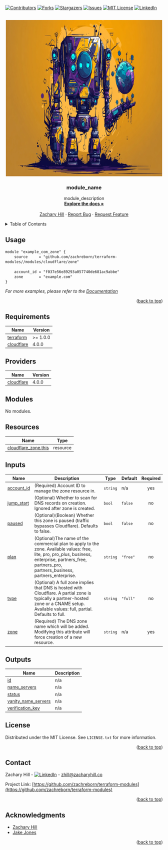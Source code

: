<!-- Blank module readme template: Do a search and replace with your text editor for the following: `module_name`, `module_description` -->
<!-- Improved compatibility of back to top link: See: https://github.com/othneildrew/Best-README-Template/pull/73 -->

<a name="readme-top"></a>

<!-- PROJECT SHIELDS -->
<!--
*** I'm using markdown "reference style" links for readability.
*** Reference links are enclosed in brackets [ ] instead of parentheses ( ).
*** See the bottom of this document for the declaration of the reference variables
*** for contributors-url, forks-url, etc. This is an optional, concise syntax you may use.
*** https://www.markdownguide.org/basic-syntax/#reference-style-links
-->

[![Contributors][contributors-shield]][contributors-url]
[![Forks][forks-shield]][forks-url]
[![Stargazers][stars-shield]][stars-url]
[![Issues][issues-shield]][issues-url]
[![MIT License][license-shield]][license-url]
[![LinkedIn][linkedin-shield]][linkedin-url]

<!-- PROJECT LOGO -->
<br />
<div align="center">
  <a href="https://github.com/zachreborn/terraform-modules">
    <img src="/images/terraform_modules_logo.webp" alt="Logo" width="500" height="500">
  </a>

<h3 align="center">module_name</h3>
  <p align="center">
    module_description
    <br />
    <a href="https://github.com/zachreborn/terraform-modules"><strong>Explore the docs »</strong></a>
    <br />
    <br />
    <a href="https://zacharyhill.co">Zachary Hill</a>
    ·
    <a href="https://github.com/zachreborn/terraform-modules/issues">Report Bug</a>
    ·
    <a href="https://github.com/zachreborn/terraform-modules/issues">Request Feature</a>
  </p>
</div>

<!-- TABLE OF CONTENTS -->
<details>
  <summary>Table of Contents</summary>
  <ol>
    <li><a href="#usage">Usage</a></li>
    <li><a href="#requirements">Requirements</a></li>
    <li><a href="#providers">Providers</a></li>
    <li><a href="#modules">Modules</a></li>
    <li><a href="#Resources">Resources</a></li>
    <li><a href="#inputs">Inputs</a></li>
    <li><a href="#outputs">Outputs</a></li>
    <li><a href="#license">License</a></li>
    <li><a href="#contact">Contact</a></li>
    <li><a href="#acknowledgments">Acknowledgments</a></li>
  </ol>
</details>

<!-- USAGE EXAMPLES -->

## Usage

```
module "example_com_zone" {
    source     = "github.com/zachreborn/terraform-modules//modules/cloudflare/zone"

    account_id = "f037e56e89293a057740de681ac9abbe"
    zone       = "example.com"
}
```

_For more examples, please refer to the [Documentation](https://github.com/zachreborn/terraform-modules)_

<p align="right">(<a href="#readme-top">back to top</a>)</p>

<!-- terraform-docs output will be input automatically below-->
<!-- terraform-docs markdown table --output-file README.md --output-mode inject .-->
<!-- BEGIN_TF_DOCS -->

## Requirements

| Name                                                                        | Version  |
| --------------------------------------------------------------------------- | -------- |
| <a name="requirement_terraform"></a> [terraform](#requirement_terraform)    | >= 1.0.0 |
| <a name="requirement_cloudflare"></a> [cloudflare](#requirement_cloudflare) | 4.0.0    |

## Providers

| Name                                                                  | Version |
| --------------------------------------------------------------------- | ------- |
| <a name="provider_cloudflare"></a> [cloudflare](#provider_cloudflare) | 4.0.0   |

## Modules

No modules.

## Resources

| Name                                                                                                            | Type     |
| --------------------------------------------------------------------------------------------------------------- | -------- |
| [cloudflare_zone.this](https://registry.terraform.io/providers/cloudflare/cloudflare/4.0.0/docs/resources/zone) | resource |

## Inputs

| Name                                                            | Description                                                                                                                                                                                             | Type     | Default  | Required |
| --------------------------------------------------------------- | ------------------------------------------------------------------------------------------------------------------------------------------------------------------------------------------------------- | -------- | -------- | :------: |
| <a name="input_account_id"></a> [account_id](#input_account_id) | (Required) Account ID to manage the zone resource in.                                                                                                                                                   | `string` | n/a      |   yes    |
| <a name="input_jump_start"></a> [jump_start](#input_jump_start) | (Optional) Whether to scan for DNS records on creation. Ignored after zone is created.                                                                                                                  | `bool`   | `false`  |    no    |
| <a name="input_paused"></a> [paused](#input_paused)             | (Optional)(Boolean) Whether this zone is paused (traffic bypasses Cloudflare). Defaults to false.                                                                                                       | `bool`   | `false`  |    no    |
| <a name="input_plan"></a> [plan](#input_plan)                   | (Optional)The name of the commercial plan to apply to the zone. Available values: free, lite, pro, pro_plus, business, enterprise, partners_free, partners_pro, partners_business, partners_enterprise. | `string` | `"free"` |    no    |
| <a name="input_type"></a> [type](#input_type)                   | (Optional) A full zone implies that DNS is hosted with Cloudflare. A partial zone is typically a partner-hosted zone or a CNAME setup. Available values: full, partial. Defaults to full.               | `string` | `"full"` |    no    |
| <a name="input_zone"></a> [zone](#input_zone)                   | (Required) The DNS zone name which will be added. Modifying this attribute will force creation of a new resource.                                                                                       | `string` | n/a      |   yes    |

## Outputs

| Name                                                                                         | Description |
| -------------------------------------------------------------------------------------------- | ----------- |
| <a name="output_id"></a> [id](#output_id)                                                    | n/a         |
| <a name="output_name_servers"></a> [name_servers](#output_name_servers)                      | n/a         |
| <a name="output_status"></a> [status](#output_status)                                        | n/a         |
| <a name="output_vanity_name_servers"></a> [vanity_name_servers](#output_vanity_name_servers) | n/a         |
| <a name="output_verification_key"></a> [verification_key](#output_verification_key)          | n/a         |

<!-- END_TF_DOCS -->

<!-- LICENSE -->

## License

Distributed under the MIT License. See `LICENSE.txt` for more information.

<p align="right">(<a href="#readme-top">back to top</a>)</p>

<!-- CONTACT -->

## Contact

Zachary Hill - [![LinkedIn][linkedin-shield]][linkedin-url] - zhill@zacharyhill.co

Project Link: [https://github.com/zachreborn/terraform-modules](https://github.com/zachreborn/terraform-modules)

<p align="right">(<a href="#readme-top">back to top</a>)</p>

<!-- ACKNOWLEDGMENTS -->

## Acknowledgments

- [Zachary Hill](https://zacharyhill.co)
- [Jake Jones](https://github.com/jakeasarus)

<p align="right">(<a href="#readme-top">back to top</a>)</p>

<!-- MARKDOWN LINKS & IMAGES -->
<!-- https://www.markdownguide.org/basic-syntax/#reference-style-links -->

[contributors-shield]: https://img.shields.io/github/contributors/zachreborn/terraform-modules.svg?style=for-the-badge
[contributors-url]: https://github.com/zachreborn/terraform-modules/graphs/contributors
[forks-shield]: https://img.shields.io/github/forks/zachreborn/terraform-modules.svg?style=for-the-badge
[forks-url]: https://github.com/zachreborn/terraform-modules/network/members
[stars-shield]: https://img.shields.io/github/stars/zachreborn/terraform-modules.svg?style=for-the-badge
[stars-url]: https://github.com/zachreborn/terraform-modules/stargazers
[issues-shield]: https://img.shields.io/github/issues/zachreborn/terraform-modules.svg?style=for-the-badge
[issues-url]: https://github.com/zachreborn/terraform-modules/issues
[license-shield]: https://img.shields.io/github/license/zachreborn/terraform-modules.svg?style=for-the-badge
[license-url]: https://github.com/zachreborn/terraform-modules/blob/master/LICENSE.txt
[linkedin-shield]: https://img.shields.io/badge/-LinkedIn-black.svg?style=for-the-badge&logo=linkedin&colorB=555
[linkedin-url]: https://www.linkedin.com/in/zachary-hill-5524257a/
[product-screenshot]: /images/screenshot.webp
[Terraform.io]: https://img.shields.io/badge/Terraform-7B42BC?style=for-the-badge&logo=terraform
[Terraform-url]: https://terraform.io
